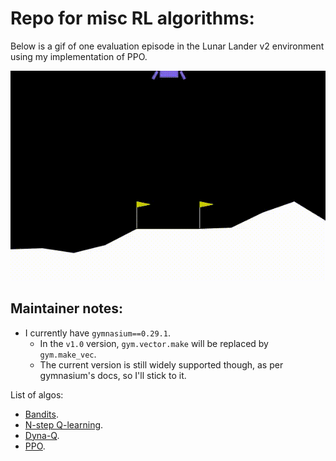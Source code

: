 # Repo for misc RL algorithms:

Below is a gif of one evaluation episode in the Lunar Lander v2 environment using my implementation of PPO.

![](./assets/gifs/eval_lunarlander_v2_greedy_ppo_mine.gif)

## Maintainer notes:
* I currently have `gymnasium==0.29.1`. 
    * In the `v1.0` version, `gym.vector.make` will be replaced by `gym.make_vec`. 
    * The current version is still widely supported though, as per gymnasium's docs, so I'll stick to it.

List of algos:
* <a href="./docs/bandits.md">Bandits</a>.
* <a href="./src/n_step/README.md">N-step Q-learning</a>.
* <a href="./src/model_based/README.md">Dyna-Q</a>.
* <a href="./src/actor_critic/">PPO</a>.